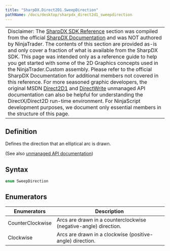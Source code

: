 ```yaml
---
title: "SharpDX.Direct2D1.SweepDirection"
pathName: /docs/desktop/sharpdx_direct2d1_sweepdirection
---
```


|  |
| --- |
| Disclaimer: The [SharpDX SDK Reference](/docs/desktop/sharpdx_sdk_reference) section was compiled from the official [SharpDX Documentation](http://sharpdx.org/) and was NOT authored by NinjaTrader. The contents of this section are provided as-is and only cover a fraction of what is available from the SharpDX SDK. This page was intended only as a reference guide to help you get started with some of the 2D Graphics concepts used in the NinjaTrader.Custom assembly. Please refer to the official SharpDX Documentation for additional members not covered in this reference. For more seasoned graphic developers, the original MSDN [Direct2D1](https://msdn.microsoft.com/en-us/library/windows/desktop/dd370990.aspx) and [DirectWrite](https://msdn.microsoft.com/en-us/library/windows/desktop/dd368038.aspx) unmanaged API documentation can also be helpful for understanding the DirectX/Direct2D run-time environment. For NinjaScript development purposes, we document only essential members in the structure of this page. |

## Definition

Defines the direction that an elliptical arc is drawn.

(See also [unmanaged API documentation](http://msdn.microsoft.com/en-us/library/dd368166.aspx))

## Syntax

```csharp
enum SweepDirection
```

## Enumerators

| Enumerators       | Description                                                                 |
| ------------------|----------------------------------------------------------------------------- |
| CounterClockwise  | Arcs are drawn in a counterclockwise (negative-angle) direction.           |
| Clockwise         | Arcs are drawn in a clockwise (positive-angle) direction.                  |

